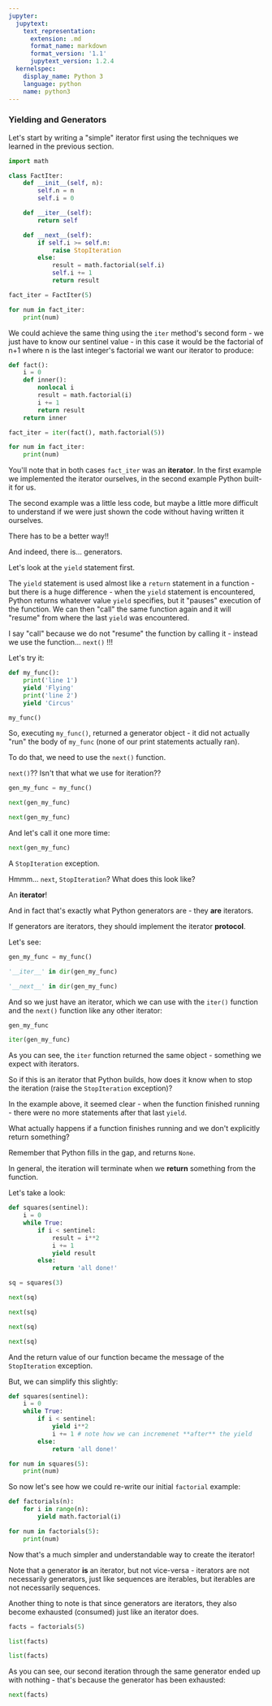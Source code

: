 ```yaml
---
jupyter:
  jupytext:
    text_representation:
      extension: .md
      format_name: markdown
      format_version: '1.1'
      jupytext_version: 1.2.4
  kernelspec:
    display_name: Python 3
    language: python
    name: python3
---
```


### Yielding and Generators


Let's start by writing a "simple" iterator first using the techniques we learned in the previous section.

```python
import math
```

```python
class FactIter:
    def __init__(self, n):
        self.n = n
        self.i = 0

    def __iter__(self):
        return self

    def __next__(self):
        if self.i >= self.n:
            raise StopIteration
        else:
            result = math.factorial(self.i)
            self.i += 1
            return result
```

```python
fact_iter = FactIter(5)
```

```python
for num in fact_iter:
    print(num)
```

We could achieve the same thing using the `iter` method's second form - we just have to know our sentinel value - in this case it would be the factorial of n+1 where n is the last integer's factorial we want our iterator to produce:

```python
def fact():
    i = 0
    def inner():
        nonlocal i
        result = math.factorial(i)
        i += 1
        return result
    return inner           
```

```python
fact_iter = iter(fact(), math.factorial(5))
```

```python
for num in fact_iter:
    print(num)
```

You'll note that in both cases `fact_iter` was an **iterator**. In the first example we implemented the iterator ourselves, in the second example Python built-it for us.

The second example was a little less code, but maybe a little more difficult to understand if we were just shown the code without having written it ourselves.

There has to be a better way!!


And indeed, there is... generators.


Let's look at the `yield` statement first.

The `yield` statement is used almost like a `return` statement in a function - but there is a huge difference - when the `yield` statement is encountered, Python returns whatever value `yield` specifies, but it "pauses" execution of the function. We can then "call" the same function again and it will "resume" from where the last `yield` was encountered.

I say "call" because we do not "resume" the function by calling it - instead we use the function... `next()` !!!

Let's try it:

```python
def my_func():
    print('line 1')
    yield 'Flying'
    print('line 2')
    yield 'Circus'    
```

```python
my_func()
```

So, executing `my_func()`, returned a generator object - it did not actually "run" the body of `my_func` (none of our print statements actually ran).

To do that, we need to use the `next()` function. 

`next()`?? Isn't that what we use for iteration??

```python
gen_my_func = my_func()
```

```python
next(gen_my_func)
```

```python
next(gen_my_func)
```

And let's call it one more time:

```python
next(gen_my_func)
```

A `StopIteration` exception.

Hmmm... `next`, `StopIteration`? What does this look like? 

An **iterator**!


And in fact that's exactly what Python generators are - they **are** iterators. 


If generators are iterators, they should implement the iterator **protocol**.

Let's see:

```python
gen_my_func = my_func()
```

```python
'__iter__' in dir(gen_my_func)
```

```python
'__next__' in dir(gen_my_func)
```

And so we just have an iterator, which we can use with the `iter()` function and the `next()` function like any other iterator:

```python
gen_my_func
```

```python
iter(gen_my_func)
```

As you can see, the `iter` function returned the same object - something we expect with iterators.


So if this is an iterator that Python builds, how does it know when to stop the iteration (raise the `StopIteration` exception)?

In the example above, it seemed clear - when the function finished running - there were no more statements after that last `yield`.

What actually happens if a function finishes running and we don't explicitly return something?

Remember that Python fills in the gap, and returns `None`.

In general, the iteration will terminate when we **return** something from the function.

Let's take a look:

```python
def squares(sentinel):
    i = 0
    while True:
        if i < sentinel:
            result = i**2
            i += 1
            yield result
        else:
            return 'all done!'
```

```python
sq = squares(3)
```

```python
next(sq)
```

```python
next(sq)
```

```python
next(sq)
```

```python
next(sq)
```

And the return value of our function became the message of the `StopIteration` exception.


But, we can simplify this slightly:

```python
def squares(sentinel):
    i = 0
    while True:
        if i < sentinel:
            yield i**2
            i += 1 # note how we can incremenet **after** the yield
        else:
            return 'all done!'
```

```python
for num in squares(5):
    print(num)
```

So now let's see how we could re-write our initial `factorial` example:

```python
def factorials(n):
    for i in range(n):
        yield math.factorial(i)    
```

```python
for num in factorials(5):
    print(num)
```

Now that's a much simpler and understandable way to create the iterator!


Note that a generator **is** an iterator, but not vice-versa - iterators are not necessarily generators, just like sequences are iterables, but iterables are not necessarily sequences.


Another thing to note is that since generators are iterators, they also  become exhausted (consumed) just like an iterator does.

```python
facts = factorials(5)
```

```python
list(facts)
```

```python
list(facts)
```

As you can see, our second iteration through the same generator ended up with nothing - that's because the generator has been exhausted:

```python
next(facts)
```
